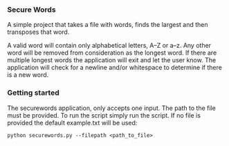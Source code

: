 ### Secure Words

A simple project that takes a file with words, finds the largest and then transposes that word.

A valid word will contain only alphabetical letters, A–Z or a–z. Any other word will be removed from consideration as the longest word.
If there are multiple longest words the application will exit and let the user know. The application will check for a newline and/or whitespace to determine if there is a new word.

### Getting started
The securewords application, only accepts one input. The path to the file must be provided.
To run the script simply run the script. If no file is provided the default example.txt will be used:

`python securewords.py --filepath <path_to_file>`